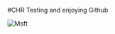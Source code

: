#CHR
Testing and enjoying Github

![Msft](https://www.google.com/search?rlz=1C1CHBF_enCO849CO849&biw=1920&bih=937&tbm=isch&sa=1&ei=OtbmXOWxCoqG5wLx04WADg&q=microsoft+developer&oq=microsoft+developer&gs_l=img.3..0j0i30l6j0i8i30l3.57737.60597..60695...0.0..0.140.2111.8j12......0....1..gws-wiz-img.......0i67.9A7MBKpYfZg#imgrc=JjnQIMdV0pXi2M:)
